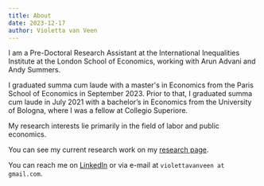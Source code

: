 ```yaml
---
title: About
date: 2023-12-17
author: Violetta van Veen
---
```



I am a Pre-Doctoral Research Assistant at the International Inequalities Institute at the London School of Economics, working with Arun Advani and Andy Summers.

I graduated summa cum laude with a master's in Economics from the Paris School of Economics in September 2023. Prior to that, I graduated summa cum laude in July 2021 with a bachelor’s in Economics from the University of Bologna, where I was a fellow at Collegio Superiore.

My research interests lie primarily in the field of labor and public economics.

You can see my current research work on my [research page](/research/).

You can reach me on [LinkedIn](https://www.linkedin.com/in/violetta-van-veen/) or via e-mail at `violettavanveen at gmail.com`.
